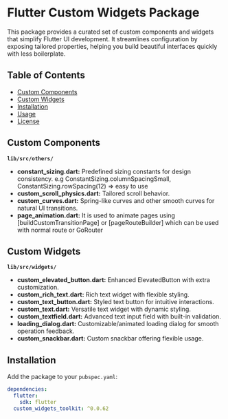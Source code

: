 # Flutter Custom Widgets Package

This package provides a curated set of custom components and widgets that simplify Flutter UI development. It streamlines configuration by exposing tailored properties, helping you build beautiful interfaces quickly with less boilerplate.

## Table of Contents
- [Custom Components](#custom-components)
- [Custom Widgets](#custom-widgets)
- [Installation](#installation)
- [Usage](#usage)
- [License](#license)

## Custom Components

**`lib/src/others/`**
- **constant_sizing.dart:** Predefined sizing constants for design consistency. e.g ConstantSizing.columnSpacingSmall, ConstantSizing.rowSpacing(12) => easy to use
- **custom_scroll_physics.dart:** Tailored scroll behavior.
- **custom_curves.dart:** Spring-like curves and other smooth curves for natural UI transitions.
- **page_animation.dart:** It is used to animate pages using [buildCustomTransitionPage] or [pageRouteBuilder] which can be used with normal route or GoRouter

## Custom Widgets

**`lib/src/widgets/`**
- **custom_elevated_button.dart:** Enhanced ElevatedButton with extra customization.
- **custom_rich_text.dart:** Rich text widget with flexible styling.
- **custom_text_button.dart:** Styled text button for intuitive interactions.
- **custom_text.dart:** Versatile text widget with dynamic styling.
- **custom_textfield.dart:** Advanced text input field with built-in validation.
- **loading_dialog.dart:** Customizable/animated loading dialog for smooth operation feedback.
- **custom_snackbar.dart:** Custom snackbar offering flexible usage.

## Installation

Add the package to your `pubspec.yaml`:

```yaml
dependencies:
  flutter:
    sdk: flutter
  custom_widgets_toolkit: ^0.0.62
```